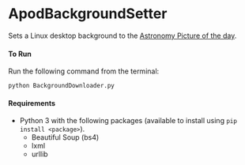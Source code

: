 # ApodBackgroundSetter
Sets a Linux desktop background to the [Astronomy Picture of the day](https://apod.nasa.gov).

#### To Run
Run the following command from the terminal:

`python BackgroundDownloader.py`

#### Requirements
- Python 3 with the following packages (available to install using `pip install <package>`).
  - Beautiful Soup (bs4)
  - lxml
  - urllib
